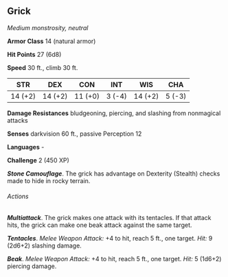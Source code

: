 ## Grick

*Medium monstrosity, neutral*

**Armor Class** 14 (natural armor)

**Hit Points** 27 (6d8)

**Speed** 30 ft., climb 30 ft.

| STR      | DEX      | CON      | INT      | WIS      | CHA      |
|:--------:|:--------:|:--------:|:--------:|:--------:|:--------:|
| 14 (+2)  | 14 (+2)  | 11 (+0)  | 3 (-4)   | 14 (+2)  | 5 (-3)   |

**Damage Resistances** bludgeoning, piercing, and slashing from nonmagical attacks

**Senses** darkvision 60 ft., passive Perception 12

**Languages** -

**Challenge** 2 (450 XP)

***Stone Camouflage***. The grick has advantage on Dexterity (Stealth) checks made to hide in rocky terrain.

###### Actions

***Multiattack***. The grick makes one attack with its tentacles. If that attack hits, the grick can make one beak attack against the same target.

***Tentacles***. *Melee Weapon Attack:* +4 to hit, reach 5 ft., one target. *Hit:* 9 (2d6+2) slashing damage.

***Beak***. *Melee Weapon Attack:* +4 to hit, reach 5 ft., one target. *Hit:* 5 (1d6+2) piercing damage.